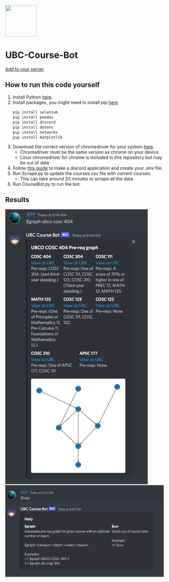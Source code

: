 <img src="coursebot_logo.png" style="width:100px;height:100px;"/>

# UBC-Course-Bot
[Add to your server](https://discord.com/api/oauth2/authorize?client_id=1008396649657278605&permissions=51200&scope=bot)
## How to run this code yourself
1. Install Python [here](https://www.python.org/downloads/).
2. Install packages, you might need to install pip [here](https://pip.pypa.io/en/stable/installation/)
    ```
    pip install selenium
    pip install pandas
    pip install discord
    pip install dotenv
    pip install networkx
    pip install matplotlib
    ```
3. Download the correct version of chromedriver for your system [here](https://chromedriver.chromium.org/downloads).
    * Chromedriver must be the same version as chrome on your device
    * Linux chromedriver for chrome is included in this repository but may be out of date
4. Follow [this guide](https://realpython.com/how-to-make-a-discord-bot-python/#how-to-make-a-discord-bot-in-python) to make a discord application and create your .env file.
5. Run Scrape.py to update the courses.csv file with current courses.
    * This can take around 20 minutes to scrape all the data
6. Run CourseBot.py to run the bot.

## Results

![sc_2](screenshot_2.PNG)
![sc_1](screenshot_1.PNG)
